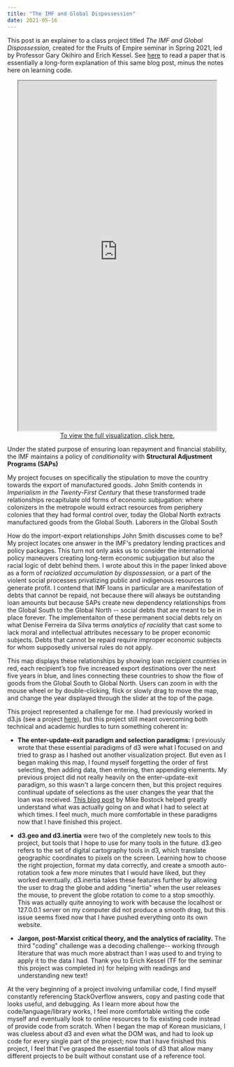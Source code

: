 ```yaml
---
title: "The IMF and Global Dispossession"
date: 2021-05-16
---
```


This post is an explainer to a class project titled *The IMF and Global Dispossession,* created for the Fruits of Empire seminar in Spring 2021, led by Professor Gary Okihiro and Erich Kessel. See [here](https://github.com/18kimn/imf_loans/raw/main/text/paper.pdf) to read a paper that is essentially a long-form explanation of this same blog post, minus the notes here on learning code.

<p align="center"><iframe src= "https://imfdispossession.info" width="90%" height=800></iframe><br><a href=https://imfdispossession.info/> To view the full visualization, click here.</a></p>

Under the stated purpose of ensuring loan repayment and financial stability, the IMF maintains a policy of *conditionality* with **Structural Adjustment Programs (SAPs)** 

My project focuses on specifically the stipulation to move the country towards the export of manufactured goods. John Smith contends in *Imperialism in the Twenty-First Century* that these transformed trade relationships recapitulate old forms of economic subjugation: where colonizers in the metropole would extract resources from periphery colonies that they had formal control over, today the Global North extracts manufactured goods from the Global South. Laborers in the Global South 

How do the import-export relationships John Smith discusses come to be? My project locates one answer in the IMF's predatory lending practices and policy packages. This turn not only asks us to consider the international policy maneuvers creating long-term economic subjugation but also the racial logic of debt behind them. I wrote about this in the paper linked above as a form of *racialized accumulation by dispossession,* or a part of the violent social processes privatizing public and indigenous resources to generate profit. I contend that IMF loans in particular are a manifestation of debts that cannot be repaid, not because there will always be outstanding loan amounts but because SAPs create new dependency relationships from the Global South to the Global North -- social debts that are meant to be in place forever. The implementaiton of these permanent social debts rely on what Denise Ferreira da Silva terms *analytics of raciality* that cast some to lack moral and intellectual attributes necessary to be proper economic subjects. Debts that cannot be repaid require improper economic subjects for whom supposedly universal rules do not apply. 

This map displays these relationships by showing loan recipient countries in red, each recipient’s top five increased export destinations over the next five years in blue, and lines connecting these countries to show the flow of goods from the Global South to Global North. Users can zoom in with the mouse wheel or by double-clicking, flick or slowly drag to move the map, and change the year displayed through the slider at the top of the page.

This project represented a challenge for me. I had previously worked in d3.js (see a project [here](korean-music-map.info)), but this project still meant overcoming both technical and academic hurdles to turn something coherent in:  

- **The enter-update-exit paradigm and selection paradigms:** I previously wrote that these essential paradigms of d3 were what I focused on and tried to grasp as I hashed out another visualization project. But even as I began making this map, I found myself forgetting the order of first selecting, then adding data, then entering, then appending elements. My previous project did not really heavily on the enter-update-exit paradigm, so this wasn't a large concern then, but this project requires continual update of selections as the user changes the year that the loan was received. [This blog post](https://bost.ocks.org/mike/selection/) by Mike Bostock helped greatly understand what was actually going on and what I had to select at which times. I feel much, much more comfortable in these paradigms now that I have finished this project. 

- **d3.geo and d3.inertia** were two of the completely new tools to this project, but tools that I hope to use for many tools in the future. d3.geo refers to the set of digital cartography tools in d3, which translate geographic coordinates to pixels on the screen. Learning how to choose the right projection, format my data correctly, and create a smooth auto-rotation took a few more minutes that I would have liked, but they worked eventually. d3.inertia takes these features further by allowing the user to drag the globe and adding "inertia" when the user releases the mouse, to prevent the globe rotation to come to a stop smoothly. This was actually quite annoying to work with because the localhost or 127.0.0.1 server on my computer did not produce a smooth drag, but this issue seems fixed now that I have pushed everything onto its own website. 

- **Jargon, post-Marxist critical theory, and the analytics of raciality.** The third "coding" challenge was a decoding challenge-- working through literature that was much more abstract than I was used to and trying to apply it to the data I had. Thank you to Erich Kessel (TF for the seminar this project was completed in) for helping with readings and understanding new text!

At the very beginning of a project involving unfamiliar code, I find myself constantly referencing StackOverflow answers, copy and pasting code that looks useful, and debugging. As I learn more about how the code/language/library works, I feel more comfortable writing the code myself and eventually look to online resources to fix existing code instead of provide code from scratch. When I began the map of Korean musicians, I was clueless about d3 and even what the DOM was, and had to look up code for every single part of the project; now that I have finished this project, I feel that I've grasped the essential tools of d3 that allow many different projects to be built without constant use of a reference tool. 


